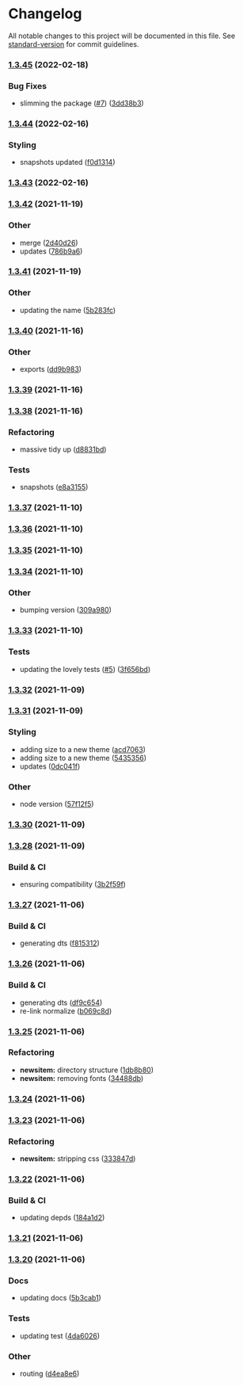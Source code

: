# Changelog

All notable changes to this project will be documented in this file. See [standard-version](https://github.com/conventional-changelog/standard-version) for commit guidelines.

### [1.3.45](https://github.com/matthill8286/atomic-ui/compare/v1.3.44...v1.3.45) (2022-02-18)


### Bug Fixes

* slimming the package ([#7](https://github.com/matthill8286/atomic-ui/issues/7)) ([3dd38b3](https://github.com/matthill8286/atomic-ui/commit/3dd38b36b5c04b0a0183d1bcf589c31772063bd8))

### [1.3.44](https://github.com/matthill8286/atomic-ui/compare/v1.3.43...v1.3.44) (2022-02-16)


### Styling

* snapshots updated ([f0d1314](https://github.com/matthill8286/atomic-ui/commit/f0d1314d2b7f6ccde169f9bec7970f9131c2b060))

### [1.3.43](https://github.com/matthill8286/atomic-ui/compare/v1.3.42...v1.3.43) (2022-02-16)

### [1.3.42](https://github.com/matthill8286/atomic-ui/compare/v1.3.41...v1.3.42) (2021-11-19)


### Other

* merge ([2d40d26](https://github.com/matthill8286/atomic-ui/commit/2d40d265dfdc277dd41fa82f7f9caf371baef0b1))
* updates ([786b9a6](https://github.com/matthill8286/atomic-ui/commit/786b9a63d259ec7d7e3c27c3ff00ebf918722253))

### [1.3.41](https://github.com/matthill8286/atomic-ui/compare/v1.3.40...v1.3.41) (2021-11-19)


### Other

* updating the name ([5b283fc](https://github.com/matthill8286/atomic-ui/commit/5b283fcbaf0b57c23298bbded753d57b3bb873b8))

### [1.3.40](https://github.com/matthill8286/atomic-ui/compare/v1.3.39...v1.3.40) (2021-11-16)


### Other

* exports ([dd9b983](https://github.com/matthill8286/atomic-ui/commit/dd9b983fcfb9df707ff9e61b779df5b7c7c2cad8))

### [1.3.39](https://github.com/matthill8286/atomic-ui/compare/v1.3.38...v1.3.39) (2021-11-16)

### [1.3.38](https://github.com/matthill8286/atomic-ui/compare/v1.3.37...v1.3.38) (2021-11-16)


### Refactoring

* massive tidy up ([d8831bd](https://github.com/matthill8286/atomic-ui/commit/d8831bda99a95e204b19d3ddd13c7d0104efbd38))


### Tests

* snapshots ([e8a3155](https://github.com/matthill8286/atomic-ui/commit/e8a3155e9595071862c7f873fa6a5c20b9d86b39))

### [1.3.37](https://github.com/matthill8286/atomic-ui/compare/v1.3.36...v1.3.37) (2021-11-10)

### [1.3.36](https://github.com/matthill8286/atomic-ui/compare/v1.3.35...v1.3.36) (2021-11-10)

### [1.3.35](https://github.com/matthill8286/atomic-ui/compare/v1.3.34...v1.3.35) (2021-11-10)

### [1.3.34](https://github.com/matthill8286/atomic-ui/compare/v1.3.33...v1.3.34) (2021-11-10)


### Other

* bumping version ([309a980](https://github.com/matthill8286/atomic-ui/commit/309a980401c6df080c92238e40ed91fdd288ad1f))

### [1.3.33](https://github.com/matthill8286/atomic-ui/compare/v1.3.32...v1.3.33) (2021-11-10)


### Tests

* updating the lovely tests ([#5](https://github.com/matthill8286/atomic-ui/issues/5)) ([3f656bd](https://github.com/matthill8286/atomic-ui/commit/3f656bd07b920d37ac9287c1b6817a9430e6e472))

### [1.3.32](https://github.com/matthill8286/atomic-ui/compare/v1.3.31...v1.3.32) (2021-11-09)

### [1.3.31](https://github.com/matthill8286/atomic-ui/compare/v1.3.30...v1.3.31) (2021-11-09)


### Styling

* adding size to a new theme ([acd7063](https://github.com/matthill8286/atomic-ui/commit/acd7063ca0ff9e8e4cd04ca1a006988265e4719b))
* adding size to a new theme ([5435356](https://github.com/matthill8286/atomic-ui/commit/5435356885a565421cdc2dcf8e2611f975765919))
* updates ([0dc041f](https://github.com/matthill8286/atomic-ui/commit/0dc041f685cce002ff25c70848fd9e9f39ba3163))


### Other

* node version ([57f12f5](https://github.com/matthill8286/atomic-ui/commit/57f12f55dc1ff73b08634a95e476ad6d143eb227))

### [1.3.30](https://github.com/matthill8286/atomic-ui/compare/v1.3.29...v1.3.30) (2021-11-09)

### [1.3.28](https://github.com/matthill8286/atomic-ui/compare/v1.3.27...v1.3.28) (2021-11-09)


### Build & CI

* ensuring compatibility ([3b2f59f](https://github.com/matthill8286/atomic-ui/commit/3b2f59f214a0d562eb4e6d583c0ac7178deef290))

### [1.3.27](https://github.com/matthill8286/atomic-ui/compare/v1.3.26...v1.3.27) (2021-11-06)


### Build & CI

* generating dts ([f815312](https://github.com/matthill8286/atomic-ui/commit/f81531237957fdcd91f5fe5b87a35e1c1e67b189))

### [1.3.26](https://github.com/matthill8286/atomic-ui/compare/v1.3.25...v1.3.26) (2021-11-06)


### Build & CI

* generating dts ([df9c654](https://github.com/matthill8286/atomic-ui/commit/df9c6540a5c94245f9b6b55ef9b66b756f50bfd1))
* re-link normalize ([b069c8d](https://github.com/matthill8286/atomic-ui/commit/b069c8d3c4a9813c4b5e4ae2908f9e7afb1ed499))

### [1.3.25](https://github.com/matthill8286/atomic-ui/compare/v1.3.24...v1.3.25) (2021-11-06)


### Refactoring

* **newsitem:** directory structure ([1db8b80](https://github.com/matthill8286/atomic-ui/commit/1db8b802b642f67c8307c6b2a9b67cd4a83376f3))
* **newsitem:** removing fonts ([34488db](https://github.com/matthill8286/atomic-ui/commit/34488dba55b19ef4b7321c8a9f24e425de424c58))

### [1.3.24](https://github.com/matthill8286/atomic-ui/compare/v1.3.23...v1.3.24) (2021-11-06)

### [1.3.23](https://github.com/matthill8286/atomic-ui/compare/v1.3.22...v1.3.23) (2021-11-06)


### Refactoring

* **newsitem:** stripping css ([333847d](https://github.com/matthill8286/atomic-ui/commit/333847d616603a9bc0b8dc7ff82453c9906dfa5e))

### [1.3.22](https://github.com/matthill8286/atomic-ui/compare/v1.3.21...v1.3.22) (2021-11-06)


### Build & CI

* updating depds ([184a1d2](https://github.com/matthill8286/atomic-ui/commit/184a1d2b5de4dcbbc3036a26eee4598ab266843c))

### [1.3.21](https://github.com/matthill8286/atomic-ui/compare/v1.3.20...v1.3.21) (2021-11-06)

### [1.3.20](https://github.com/matthill8286/saiyan-component-library/compare/v1.3.19...v1.3.20) (2021-11-06)


### Docs

* updating docs ([5b3cab1](https://github.com/matthill8286/saiyan-component-library/commit/5b3cab1f2140d7f0fba6dc8f344d25631da81b41))


### Tests

* updating test ([4da6026](https://github.com/matthill8286/saiyan-component-library/commit/4da60267a9dd4d8aa474f3921078bbf12e337b72))


### Other

* routing ([d4ea8e6](https://github.com/matthill8286/saiyan-component-library/commit/d4ea8e6840fd6764bbeea6144d7abccced3e67f7))
